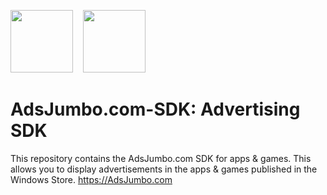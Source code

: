 <img src="https://avatars1.githubusercontent.com/u/61216441?s=460&v=4" width="100" alt="" data-canonical-src="https://avatars1.githubusercontent.com/u/61216441?s=460&v=4">  &nbsp;&nbsp;
<img src="https://adsjumbo.com/window-store.png" width="100" alt="" data-canonical-src="https://adsjumbo.com/window-store.png">

# AdsJumbo.com-SDK: Advertising SDK
This repository contains the AdsJumbo.com SDK for apps & games. This allows you to display advertisements in the apps & games published in the Windows Store. https://AdsJumbo.com
